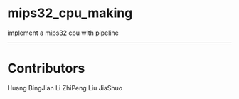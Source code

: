 # mips32_cpu_making

implement a mips32 cpu with pipeline

---

# Contributors

Huang BingJian
Li ZhiPeng
Liu JiaShuo
